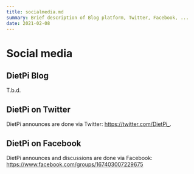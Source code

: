 ```yaml
---
title: socialmedia.md
summary: Brief description of Blog platform, Twitter, Facebook, ...
date: 2021-02-08  
---
```


# Social media

## DietPi Blog

T.b.d.

## DietPi on Twitter

DietPi announces are done via Twitter: <https://twitter.com/DietPi_>.

## DietPi on Facebook

DietPi announces and discussions are done via Facebook: <https://www.facebook.com/groups/167403007229675>
